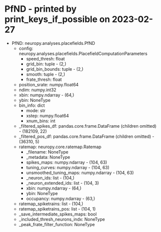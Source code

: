PfND - printed by print_keys_if_possible on 2023-02-27
===================================================================================================


- PfND: neuropy.analyses.placefields.PfND
	- config: neuropy.analyses.placefields.PlacefieldComputationParameters
		- speed_thresh: float
		- grid_bin: tuple - (2,)
		- grid_bin_bounds: tuple - (2,)
		- smooth: tuple - (2,)
		- frate_thresh: float
	- position_srate: numpy.float64
	- ndim: numpy.int32
	- xbin: numpy.ndarray - (64,)
	- ybin: NoneType
	- bin_info: dict
		- mode: str
		- xstep: numpy.float64
		- xnum_bins: int
	- _filtered_spikes_df: pandas.core.frame.DataFrame (children omitted) - (182109, 22)
	- _filtered_pos_df: pandas.core.frame.DataFrame (children omitted) - (36310, 5)
	- ratemap: neuropy.core.ratemap.Ratemap
		- _filename: NoneType
		- _metadata: NoneType
		- spikes_maps: numpy.ndarray - (104, 63)
		- tuning_curves: numpy.ndarray - (104, 63)
		- unsmoothed_tuning_maps: numpy.ndarray - (104, 63)
		- _neuron_ids: list - (104,)
		- _neuron_extended_ids: list - (104, 3)
		- xbin: numpy.ndarray - (64,)
		- ybin: NoneType
		- occupancy: numpy.ndarray - (63,)
	- ratemap_spiketrains: list - (104,)
	- ratemap_spiketrains_pos: list - (104, 1)
	- _save_intermediate_spikes_maps: bool
	- _included_thresh_neurons_indx: NoneType
	- _peak_frate_filter_function: NoneType
